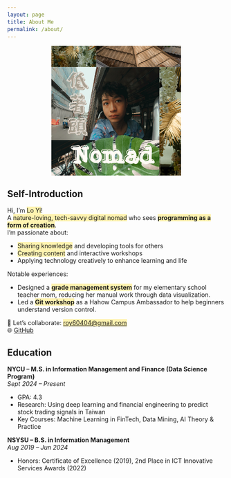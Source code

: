 ```yaml
---
layout: page
title: About Me
permalink: /about/
---
```


<img src="/assets/images/低著頭.png" alt="低著頭" style="max-width: 300px; display: block; margin: 0 auto;" />

## Self-Introduction

Hi, I’m <span style="background-color: #fff3b0;">Lo Yi</span>!  
A <span style="background-color: #fff3b0;">nature-loving, tech-savvy digital nomad</span> who sees <span style="background-color: #fff3b0;"><strong>programming as a form of creation</strong></span>.  
I’m passionate about:

- <span style="background-color: #fff3b0;">Sharing knowledge</span> and developing tools for others  
- <span style="background-color: #fff3b0;">Creating content</span> and interactive workshops  
- Applying technology creatively to enhance learning and life

Notable experiences:
- Designed a <span style="background-color: #fff3b0;"><strong>grade management system</strong></span> for my elementary school teacher mom, reducing her manual work through data visualization.  
- Led a <span style="background-color: #fff3b0;"><strong>Git workshop</strong></span> as a Hahow Campus Ambassador to help beginners understand version control.

📧 Let’s collaborate: <span style="background-color: #fff3b0;">roy60404@gmail.com</span>  
🌐 [GitHub](https://github.com/roy891030)

## Education

**NYCU – M.S. in Information Management and Finance (Data Science Program)**  
_Sept 2024 – Present_  
- GPA: 4.3  
- Research: Using deep learning and financial engineering to predict stock trading signals in Taiwan  
- Key Courses: Machine Learning in FinTech, Data Mining, AI Theory & Practice

**NSYSU – B.S. in Information Management**  
_Aug 2019 – Jun 2024_  
- Honors: Certificate of Excellence (2019), 2nd Place in ICT Innovative Services Awards (2022)
